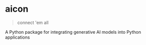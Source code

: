 # aicon
 > connect 'em all

A Python package for integrating generative AI models into Python applications
